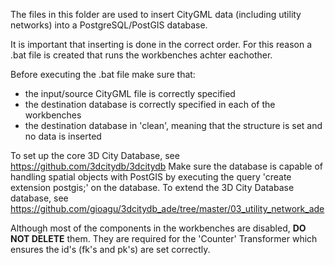 The files in this folder are used to insert CityGML data (including utility networks) into a PostgreSQL/PostGIS database.

It is important that inserting is done in the correct order.
For this reason a .bat file is created that runs the workbenches achter eachother.

Before executing the .bat file make sure that:
- the input/source CityGML file is correctly specified
- the destination database is correctly specified in each of the workbenches
- the destination database in 'clean', meaning that the structure is set and no data is inserted

To set up the core 3D City Database, see https://github.com/3dcitydb/3dcitydb
Make sure the database is capable of handling spatial objects with PostGIS by executing the query 'create extension postgis;' on the database.
To extend the 3D City Database database, see https://github.com/gioagu/3dcitydb_ade/tree/master/03_utility_network_ade

Although most of the components in the workbenches are disabled, <b>DO NOT DELETE</b> them. 
They are required for the 'Counter' Transformer which ensures the id's (fk's and pk's) are set correctly.




